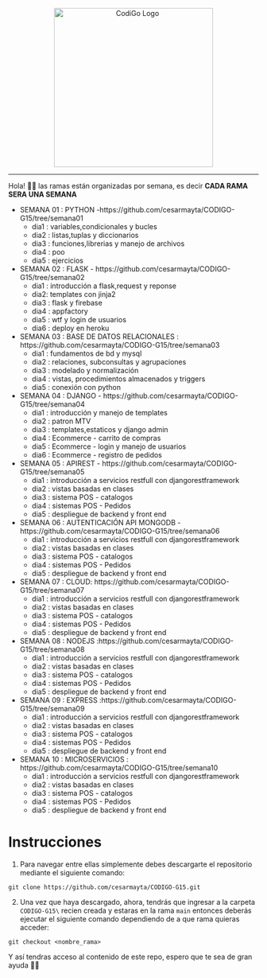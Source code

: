 <p align="center">
  <a href="https://www.tecsup.edu.pe/desarrolloweb/" target="blank"><img src="https://www.tecsup.edu.pe/desarrolloweb/img/logo-cod.svg" width="320" alt="CodiGo Logo" /></a>
</p>

---

Hola! 👋🏻 las ramas están organizadas por semana, es decir **CADA RAMA SERA UNA SEMANA**

<ul>
  <li>SEMANA 01 : PYTHON  -https://github.com/cesarmayta/CODIGO-G15/tree/semana01
      <ul>
        <li>dia1 : variables,condicionales y bucles</li>
        <li>dia2 : listas,tuplas y diccionarios</li>
        <li>dia3 : funciones,librerias y manejo de archivos</li>
        <li>dia4 : poo</li>
        <li>dia5 : ejercicios</li>
      </ul>
  </li>
  <li>SEMANA 02 : FLASK - https://github.com/cesarmayta/CODIGO-G15/tree/semana02
      <ul>
        <li>dia1 : introducción a flask,request y reponse</li>
        <li>dia2: templates con jinja2</li>
        <li>dia3 : flask y firebase</li>
        <li>dia4 : appfactory</li>
        <li>dia5 : wtf y login de usuarios</li>
        <li>dia6 : deploy en heroku</li>
      </ul>
  </li>
  <li>SEMANA 03 : BASE DE DATOS RELACIONALES : https://github.com/cesarmayta/CODIGO-G15/tree/semana03
      <ul>
        <li>dia1 : fundamentos de bd y mysql</li>
        <li>dia2 : relaciones, subconsultas y agrupaciones</li>
        <li>dia3 : modelado y normalización</li>
        <li>dia4 : vistas, procedimientos almacenados y triggers</li>
        <li>dia5 : conexión con python</li>
      </ul>
  </li>
  <li>SEMANA 04 : DJANGO - https://github.com/cesarmayta/CODIGO-G15/tree/semana04
      <ul>
        <li>dia1 : introducción y manejo de templates</li>
        <li>dia2 : patron MTV</li>
        <li>dia3 : templates,estaticos y django admin</li>
        <li>dia4 : Ecommerce - carrito de compras</li>
        <li>dia5 : Ecommerce - login y manejo de usuarios</li>
        <li>dia6 : Ecommerce - registro de pedidos</li>
      </ul>
  </li>
  <li>SEMANA 05 : APIREST - https://github.com/cesarmayta/CODIGO-G15/tree/semana05
      <ul>
        <li>dia1 : introducción a servicios restfull con djangorestframework</li>
        <li>dia2 : vistas basadas en clases</li>
        <li>dia3 : sistema POS - catalogos</li>
        <li>dia4 : sistemas POS - Pedidos</li>
        <li>dia5 : despliegue de backend y front end</li>
      </ul>
  </li>
  <li>SEMANA 06 : AUTENTICACIÓN API MONGODB -https://github.com/cesarmayta/CODIGO-G15/tree/semana06
      <ul>
        <li>dia1 : introducción a servicios restfull con djangorestframework</li>
        <li>dia2 : vistas basadas en clases</li>
        <li>dia3 : sistema POS - catalogos</li>
        <li>dia4 : sistemas POS - Pedidos</li>
        <li>dia5 : despliegue de backend y front end</li>
      </ul>
  </li>
  <li>SEMANA 07 : CLOUD: https://github.com/cesarmayta/CODIGO-G15/tree/semana07
      <ul>
        <li>dia1 : introducción a servicios restfull con djangorestframework</li>
        <li>dia2 : vistas basadas en clases</li>
        <li>dia3 : sistema POS - catalogos</li>
        <li>dia4 : sistemas POS - Pedidos</li>
        <li>dia5 : despliegue de backend y front end</li>
      </ul>
  </li>
  <li>SEMANA 08 : NODEJS :https://github.com/cesarmayta/CODIGO-G15/tree/semana08
      <ul>
        <li>dia1 : introducción a servicios restfull con djangorestframework</li>
        <li>dia2 : vistas basadas en clases</li>
        <li>dia3 : sistema POS - catalogos</li>
        <li>dia4 : sistemas POS - Pedidos</li>
        <li>dia5 : despliegue de backend y front end</li>
      </ul>
  </li>
  <li>SEMANA 09 : EXPRESS :https://github.com/cesarmayta/CODIGO-G15/tree/semana09
      <ul>
        <li>dia1 : introducción a servicios restfull con djangorestframework</li>
        <li>dia2 : vistas basadas en clases</li>
        <li>dia3 : sistema POS - catalogos</li>
        <li>dia4 : sistemas POS - Pedidos</li>
        <li>dia5 : despliegue de backend y front end</li>
      </ul>
  </li>
  <li>SEMANA 10 : MICROSERVICIOS : https://github.com/cesarmayta/CODIGO-G15/tree/semana10
      <ul>
        <li>dia1 : introducción a servicios restfull con djangorestframework</li>
        <li>dia2 : vistas basadas en clases</li>
        <li>dia3 : sistema POS - catalogos</li>
        <li>dia4 : sistemas POS - Pedidos</li>
        <li>dia5 : despliegue de backend y front end</li>
      </ul>
  </li>
</ul>

# Instrucciones

1. Para navegar entre ellas simplemente debes descargarte el repositorio mediante el siguiente comando:

```
git clone https://github.com/cesarmayta/CODIGO-G15.git
```

2. Una vez que haya descargado, ahora, tendrás que ingresar a la carpeta `CODIGO-G15\` recien creada y estaras en la rama `main` entonces deberás ejecutar el siguiente comando dependiendo de a que rama quieras acceder:

```
git checkout <nombre_rama>
```

Y así tendras acceso al contenido de este repo, espero que te sea de gran ayuda 🙌🏻
